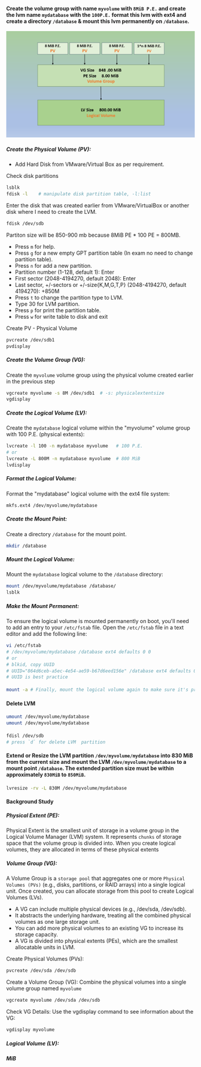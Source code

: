 
#### Create the volume group with name `myvolume` with `8MiB P.E.` and create the lvm name `mydatabase` with the `100P.E.` format this lvm with ext4 and create a directory `/database` & mount this lvm permanently on `/database`. 

![image alt](https://github.com/mohimenulislam/Linux-Command-Line/blob/3fbfec44a479a4017b18eb6425965069da2ed080/Img/lvm.png)

##### Create the Physical Volume (PV): 

- Add Hard Disk from VMware/Virtual Box as per requirement.

 Check disk partitions
```bash
lsblk
fdisk -l    # manipulate disk partition table, -l:list 
```

Enter the disk that was created earlier from VMware/VirtualBox or another disk where I need to create the LVM.
```bash
fdisk /dev/sdb

```

Partiton size will be 850-900 mb because 8MiB PE * 100 PE = 800MB.
- Press `m` for help.
- Press `g` for a new empty GPT partition table (In exam no need to change partition table).
- Press `n` for add a new partition.
- Partition number (1-128, default 1): Enter
- First sector (2048-4194270, default 2048): Enter
- Last sector, +/-sectors or +/-size{K,M,G,T,P} (2048-4194270, default 4194270): +850M
- Press `t` to change the partition type to LVM.
- Type 30 for LVM partition.
- Press `p` for print the partition table.
- Press `w` for write table to disk and exit

Create PV - Physical Volume
```bash
pvcreate /dev/sdb1 
pvdisplay 
```

##### Create the Volume Group (VG): 
Create the `myvolume` volume group using the physical volume created earlier in the previous step

```bash
vgcreate myvolume -s 8M /dev/sdb1  # -s: physicalextentsize
vgdisplay
```

##### Create the Logical Volume (LV):
Create the `mydatabase` logical volume within the "myvolume" volume group with 100 
P.E. (physical extents):

```bash
lvcreate -l 100 -n mydatabase myvolume   # 100 P.E.
# or
lvcreate -L 800M -n mydatabase myvolume  # 800 MiB
lvdisplay
```

##### Format the Logical Volume:
Format the "mydatabase" logical volume with the ext4 file system: 

```bash
mkfs.ext4 /dev/myvolume/mydatabase
```
##### Create the Mount Point:
Create a directory `/database` for the mount point.

```bash
mkdir /database 
```

##### Mount the Logical Volume:
Mount the `mydatabase` logical volume to the `/database` directory: 

```bash
mount /dev/myvolume/mydatabase /database/
lsblk
```

##### Make the Mount Permanent:
To ensure the logical volume is mounted permanently on boot, you'll need to add an entry to your `/etc/fstab` file. Open the `/etc/fstab` file in a text editor and add the following line: 

```bash
vi /etc/fstab
# /dev/myvolume/mydatabase /database ext4 defaults 0 0 
# or
# blkid, copy UUID
# UUID="864d6ceb-a5ec-4e54-ae59-b67d6eed156e" /database ext4 defaults 0 0
# UUID is best practice

mount -a # Finally, mount the logical volume again to make sure it's properly mounted
```


#### Delete LVM

```bash
umount /dev/myvolume/mydatabase
umount /dev/myvolume/mydatabase

fdisl /dev/sdb
# press `d` for delete LVM  partition
```

#### Extend or Resize the LVM partition `/dev/myvolume/mydatabase` into 830 MiB from the current size and  mount the  LVM `/dev/myvolume/mydatabase` to a mount point `/database`. The extended partition size must be within approximately `830MiB` to `850MiB`.

```bash
lvresize -rv -L 830M /dev/myvolume/mydatabase 
```


#### Background Study

##### Physical Extent (PE): 
Physical Extent is the smallest unit of storage in a volume group in the Logical Volume Manager (LVM) system. It represents `chunks` of storage space that the volume group is divided into. When you create logical volumes, they are allocated in terms of these physical extents

##### Volume Group (VG):
A Volume Group is a `storage pool` that aggregates one or more `Physical Volumes (PVs)` (e.g., disks, partitions, or RAID arrays) into a single logical unit. Once created, you can allocate storage from this pool to create Logical Volumes (LVs).

 - A VG can include multiple physical devices (e.g., /dev/sda, /dev/sdb).
 - It abstracts the underlying hardware, treating all the combined physical volumes as one large storage unit.
 - You can add more physical volumes to an existing VG to increase its storage capacity.
 - A VG is divided into physical extents (PEs), which are the smallest allocatable units in LVM.

Create Physical Volumes (PVs):
```bash
pvcreate /dev/sda /dev/sdb
```
Create a Volume Group (VG): Combine the physical volumes into a single volume group named `myvolume`
```bash
vgcreate myvolume /dev/sda /dev/sdb
```

Check VG Details: Use the vgdisplay command to see information about the VG:
```bash
vgdisplay myvolume
```

##### Logical Volume (LV):

   
##### MiB
